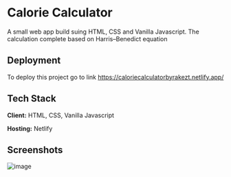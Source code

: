 
# Calorie Calculator

A small web app build suing HTML, CSS and Vanilla Javascript. The calculation complete based on Harris–Benedict equation

## Deployment

To deploy this project go to link https://caloriecalculatorbyrakezt.netlify.app/


## Tech Stack

**Client:** HTML, CSS, Vanilla Javascript

**Hosting:** Netlify


## Screenshots

![image](https://user-images.githubusercontent.com/110081692/194706262-086284b7-6d55-40fd-9d28-8587c7d32c4a.png)

